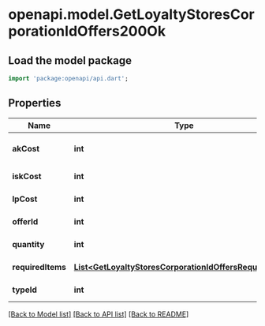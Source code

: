 # openapi.model.GetLoyaltyStoresCorporationIdOffers200Ok

## Load the model package
```dart
import 'package:openapi/api.dart';
```

## Properties
Name | Type | Description | Notes
------------ | ------------- | ------------- | -------------
**akCost** | **int** | Analysis kredit cost | [optional] [default to null]
**iskCost** | **int** | isk_cost integer | [default to null]
**lpCost** | **int** | lp_cost integer | [default to null]
**offerId** | **int** | offer_id integer | [default to null]
**quantity** | **int** | quantity integer | [default to null]
**requiredItems** | [**List&lt;GetLoyaltyStoresCorporationIdOffersRequiredItem&gt;**](GetLoyaltyStoresCorporationIdOffersRequiredItem.md) | required_items array | [default to []]
**typeId** | **int** | type_id integer | [default to null]

[[Back to Model list]](../README.md#documentation-for-models) [[Back to API list]](../README.md#documentation-for-api-endpoints) [[Back to README]](../README.md)


